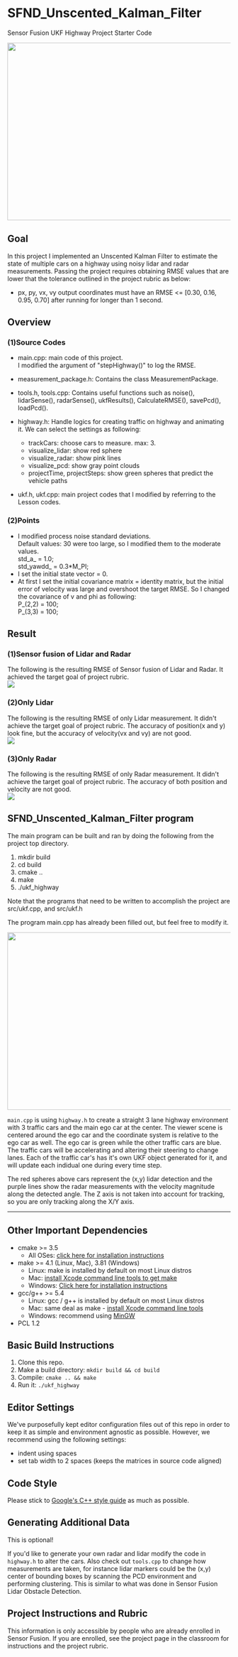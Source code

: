 # SFND_Unscented_Kalman_Filter
Sensor Fusion UKF Highway Project Starter Code

<img src="media/ukf_highway_tracked.gif" width="700" height="400" />

## Goal
In this project I implemented an Unscented Kalman Filter to estimate the state of multiple cars on a highway using noisy lidar and radar measurements. Passing the project requires obtaining RMSE values that are lower that the tolerance outlined in the project rubric as below:  

- px, py, vx, vy output coordinates must have an   RMSE <= [0.30, 0.16, 0.95, 0.70] after running for longer than 1 second.

## Overview
### (1)Source Codes
- main.cpp: main code of this project.  
  I modified the argument of "stepHighway()" to log the RMSE.
- measurement_package.h: Contains the class MeasurementPackage.
- tools.h, tools.cpp: Contains useful functions such as noise(), lidarSense(), radarSense(), ukfResults(), CalculateRMSE(), savePcd(), loadPcd().
- highway.h: Handle logics for creating traffic on highway and animating it. We can select the settings as following:  
  * trackCars: choose cars to measure. max: 3.
  * visualize_lidar: show red sphere
  * visualize_radar: show pink lines
  * visualize_pcd: show gray point clouds
  * projectTime, projectSteps: show green spheres that predict the vehicle paths  

- ukf.h, ukf.cpp: main project codes that I modified by referring to the Lesson codes.


### (2)Points
- I modified process noise standard deviations.  
  Default values: 30 were too large, so I modified them to the moderate values.  
  std_a_ = 1.0;  
  std_yawdd_ = 0.3*M_PI;  
- I set the initial state vector = 0.
- At first I set the initial covariance matrix = identity matrix, but the initial error of velocity was large and overshoot the target RMSE. So I changed the covariance of v and phi as following:  
  P_(2,2) = 100;  
  P_(3,3) = 100;  

## Result
### (1)Sensor fusion of Lidar and Radar
The following is the resulting RMSE of Sensor fusion of Lidar and Radar.
It achieved the target goal of project rubric.  
<img src="result/result_Lidar_Radar.png" />

### (2)Only Lidar
The following is the resulting RMSE of only Lidar measurement.
It didn't achieve the target goal of project rubric. The accuracy of position(x and y) look fine, but the accuracy of velocity(vx and vy) are not good.  
<img src="result/result_Lidar.png" />

### (3)Only Radar
The following is the resulting RMSE of only Radar measurement.
It didn't achieve the target goal of project rubric. The accuracy of both position and velocity are not good.  
<img src="result/result_Radar.png" />


## SFND_Unscented_Kalman_Filter program
The main program can be built and ran by doing the following from the project top directory.

1. mkdir build
2. cd build
3. cmake ..
4. make
5. ./ukf_highway

Note that the programs that need to be written to accomplish the project are src/ukf.cpp, and src/ukf.h

The program main.cpp has already been filled out, but feel free to modify it.

<img src="media/ukf_highway.png" width="700" height="400" />

`main.cpp` is using `highway.h` to create a straight 3 lane highway environment with 3 traffic cars and the main ego car at the center. 
The viewer scene is centered around the ego car and the coordinate system is relative to the ego car as well. The ego car is green while the 
other traffic cars are blue. The traffic cars will be accelerating and altering their steering to change lanes. Each of the traffic car's has
it's own UKF object generated for it, and will update each indidual one during every time step. 

The red spheres above cars represent the (x,y) lidar detection and the purple lines show the radar measurements with the velocity magnitude along the detected angle. The Z axis is not taken into account for tracking, so you are only tracking along the X/Y axis.

---

## Other Important Dependencies
* cmake >= 3.5
  * All OSes: [click here for installation instructions](https://cmake.org/install/)
* make >= 4.1 (Linux, Mac), 3.81 (Windows)
  * Linux: make is installed by default on most Linux distros
  * Mac: [install Xcode command line tools to get make](https://developer.apple.com/xcode/features/)
  * Windows: [Click here for installation instructions](http://gnuwin32.sourceforge.net/packages/make.htm)
* gcc/g++ >= 5.4
  * Linux: gcc / g++ is installed by default on most Linux distros
  * Mac: same deal as make - [install Xcode command line tools](https://developer.apple.com/xcode/features/)
  * Windows: recommend using [MinGW](http://www.mingw.org/)
 * PCL 1.2

## Basic Build Instructions

1. Clone this repo.
2. Make a build directory: `mkdir build && cd build`
3. Compile: `cmake .. && make`
4. Run it: `./ukf_highway`

## Editor Settings

We've purposefully kept editor configuration files out of this repo in order to
keep it as simple and environment agnostic as possible. However, we recommend
using the following settings:

* indent using spaces
* set tab width to 2 spaces (keeps the matrices in source code aligned)

## Code Style

Please stick to [Google's C++ style guide](https://google.github.io/styleguide/cppguide.html) as much as possible.

## Generating Additional Data

This is optional!

If you'd like to generate your own radar and lidar modify the code in `highway.h` to alter the cars. Also check out `tools.cpp` to
change how measurements are taken, for instance lidar markers could be the (x,y) center of bounding boxes by scanning the PCD environment
and performing clustering. This is similar to what was done in Sensor Fusion Lidar Obstacle Detection.

## Project Instructions and Rubric

This information is only accessible by people who are already enrolled in Sensor Fusion. 
If you are enrolled, see the project page in the classroom
for instructions and the project rubric.
